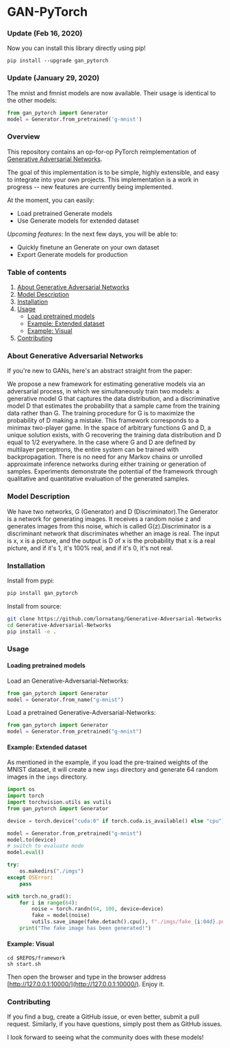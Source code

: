 # GAN-PyTorch

### Update (Feb 16, 2020)

Now you can install this library directly using pip!

```text
pip install --upgrade gan_pytorch
```

### Update (January 29, 2020)

The mnist and fmnist models are now available. Their usage is identical to the other models: 
```python
from gan_pytorch import Generator
model = Generator.from_pretrained('g-mnist') 
```

### Overview
This repository contains an op-for-op PyTorch reimplementation of [Generative Adversarial Networks](http://xxx.itp.ac.cn/pdf/1406.2661v1).

The goal of this implementation is to be simple, highly extensible, and easy to integrate into your own projects. This implementation is a work in progress -- new features are currently being implemented.  

At the moment, you can easily:  
 * Load pretrained Generate models 
 * Use Generate models for extended dataset

_Upcoming features_: In the next few days, you will be able to:
 * Quickly finetune an Generate on your own dataset
 * Export Generate models for production

### Table of contents
1. [About Generative Adversarial Networks](#about-generative-adversarial-networks)
2. [Model Description](#model-description)
3. [Installation](#installation)
4. [Usage](#usage)
    * [Load pretrained models](#loading-pretrained-models)
    * [Example: Extended dataset](#example-extended-dataset)
    * [Example: Visual](#example-visual)
5. [Contributing](#contributing) 

### About Generative Adversarial Networks

If you're new to GANs, here's an abstract straight from the paper:

We propose a new framework for estimating generative models via an adversarial process, in which we simultaneously train two models: a generative model G that captures the data distribution, and a discriminative model D that estimates the probability that a sample came from the training data rather than G. The training procedure for G is to maximize the probability of D making a mistake. This framework corresponds to a minimax two-player game. In the space of arbitrary functions G and D, a unique solution exists, with G recovering the training data distribution and D equal to 1/2 everywhere. In the case where G and D are defined by multilayer perceptrons, the entire system can be trained with backpropagation. There is no need for any Markov chains or unrolled approximate inference networks during either training or generation of samples. Experiments demonstrate the potential of the framework through qualitative and quantitative evaluation of the generated samples.

### Model Description

We have two networks, G (Generator) and D (Discriminator).The Generator is a network for generating images. It receives a random noise z and generates images from this noise, which is called G(z).Discriminator is a discriminant network that discriminates whether an image is real. The input is x, x is a picture, and the output is D of x is the probability that x is a real picture, and if it's 1, it's 100% real, and if it's 0, it's not real.

### Installation

Install from pypi:
```bash
pip install gan_pytorch
```

Install from source:
```bash
git clone https://github.com/lornatang/Generative-Adversarial-Networks
cd Generative-Adversarial-Networks
pip install -e .
``` 

### Usage

#### Loading pretrained models

Load an Generative-Adversarial-Networks:  
```python
from gan_pytorch import Generator
model = Generator.from_name("g-mnist")
```

Load a pretrained Generative-Adversarial-Networks: 
```python
from gan_pytorch import Generator
model = Generator.from_pretrained("g-mnist")
```

#### Example: Extended dataset

As mentioned in the example, if you load the pre-trained weights of the MNIST dataset, it will create a new `imgs` directory and generate 64 random images in the `imgs` directory.

```python
import os
import torch
import torchvision.utils as vutils
from gan_pytorch import Generator

device = torch.device("cuda:0" if torch.cuda.is_available() else "cpu")

model = Generator.from_pretrained("g-mnist")
model.to(device)
# switch to evaluate mode
model.eval()

try:
    os.makedirs("./imgs")
except OSError:
    pass

with torch.no_grad():
    for i in range(64):
        noise = torch.randn(64, 100, device=device)
        fake = model(noise)
        vutils.save_image(fake.detach().cpu(), f"./imgs/fake_{i:04d}.png", normalize=True)
    print("The fake image has been generated!")
```

#### Example: Visual

```text
cd $REPO$/framework
sh start.sh
```

Then open the browser and type in the browser address [http://127.0.0.1:10000/](http://127.0.0.1:10000/).
Enjoy it.

### Contributing

If you find a bug, create a GitHub issue, or even better, submit a pull request. Similarly, if you have questions, simply post them as GitHub issues.   

I look forward to seeing what the community does with these models! 